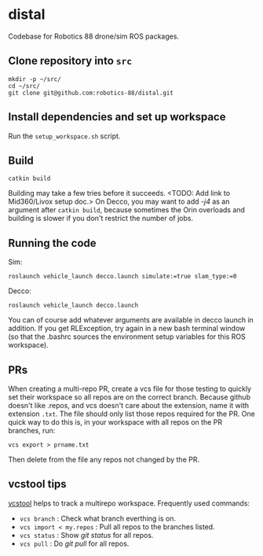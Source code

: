 # distal

Codebase for Robotics 88 drone/sim ROS packages.

## Clone repository into `src`
```
mkdir -p ~/src/
cd ~/src/
git clone git@github.com:robotics-88/distal.git
```

## Install dependencies and set up workspace
Run the `setup_workspace.sh` script.

## Build
```
catkin build
```
Building may take a few tries before it succeeds. <TODO: Add link to Mid360/Livox setup doc.> On Decco, you may want to add *-j4* as an argument after `catkin build`, because sometimes the Orin overloads and building is slower if you don't restrict the number of jobs.

## Running the code
Sim:
```
roslaunch vehicle_launch decco.launch simulate:=true slam_type:=0
```
Decco:
```
roslaunch vehicle_launch decco.launch
```
You can of course add whatever arguments are available in decco launch in addition. If you get RLException, try again in a new bash terminal window (so that the .bashrc sources the environment setup variables for this ROS workspace).

## PRs
When creating a multi-repo PR, create a vcs file for those testing to quickly set their workspace so all repos are on the correct branch. Because github doesn't like .repos, and vcs doesn't care about the extension, name it with extension `.txt`. The file should only list those repos required for the PR. One quick way to do this is, in your workspace with all repos on the PR branches, run:

`vcs export > prname.txt`

Then delete from the file any repos not changed by the PR.

## vcstool tips

[vcstool](https://github.com/dirk-thomas/vcstool) helps to track a multirepo workspace. Frequently used commands:

* `vcs branch` : Check what branch everthing is on.
* `vcs import < my.repos` : Pull all repos to the branches listed.
* `vcs status` : Show *git status* for all repos.
* `vcs pull` : Do *git pull* for all repos.
